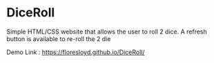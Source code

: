# DiceRoll
Simple HTML/CSS website that allows the user to roll 2 dice.
A refresh button is available to re-roll the 2 die

Demo Link : https://floresloyd.github.io/DiceRoll/
